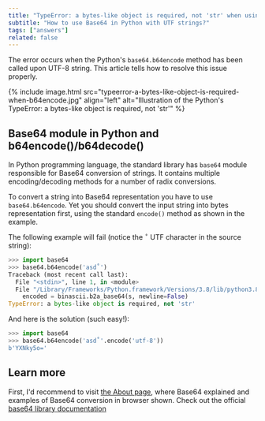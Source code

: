 ```yaml
---
title: "TypeError: a bytes-like object is required, not 'str' when using b64encode()"
subtitle: "How to use Base64 in Python with UTF strings?"
tags: ["answers"]
related: false
---
```


The error occurs when the Python's `base64.b64encode` method has been called upon UTF-8 string. This article tells how to resolve this issue properly.

{% include image.html
  src="typeerror-a-bytes-like-object-is-required-when-b64encode.jpg"
  align="left"
  alt="Illustration of the Python's TypeError: a bytes-like object is required, not 'str'"
 %}

## Base64 module in Python and b64encode()/b64decode()
In Python programming language, the standard library has `base64` module responsible for Base64 conversion of strings. It contains multiple encoding/decoding methods for a number of radix conversions.

To convert a string into Base64 representation you have to use `base64.b64encode`. Yet you should convert the input string into bytes representation first, using the standard `encode()` method as shown in the example.

The following example will fail (notice the `˚` UTF character in the source string):
```python
>>> import base64
>>> base64.b64encode('asd˚')
Traceback (most recent call last):
  File "<stdin>", line 1, in <module>
  File "/Library/Frameworks/Python.framework/Versions/3.8/lib/python3.8/base64.py", line 58, in b64encode
    encoded = binascii.b2a_base64(s, newline=False)
TypeError: a bytes-like object is required, not 'str'
```

And here is the solution (such easy!):
```python
>>> import base64
>>> base64.b64encode('asd˚'.encode('utf-8'))
b'YXNky5o='
```

## Learn more
First, I'd recommend to visit [the About page](/about/), where Base64 explained and examples of Base64 conversion in browser shown.
Check out the official [base64 library documentation](https://docs.python.org/3/library/base64.html)
